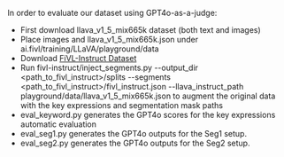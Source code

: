 
In order to evaluate our dataset using GPT4o-as-a-judge:
 - First download llava_v1_5_mix665k dataset (both text and images)
 - Place images and llava_v1_5_mix665k.json under ai.fivl/training/LLaVA/playground/data
 - Download [FiVL-Instruct Dataset](https://huggingface.co/datasets/Intel/fivl-instruct) 
 - Run fivl-instruct/inject_segments.py --output_dir <path_to_fivl_instruct>/splits --segments <path_to_fivl_instruct>/fivl_instruct.json --llava_instruct_path playground/data/llava_v1_5_mix665k.json to augment the original data with the key expressions and segmentation mask paths
 - eval_keyword.py generates the GPT4o scores for the key expressions automatic evaluation
 - eval_seg1.py generates the GPT4o outputs for the Seg1 setup.
 - eval_seg2.py generates the GPT4o outputs for the Seg2 setup.